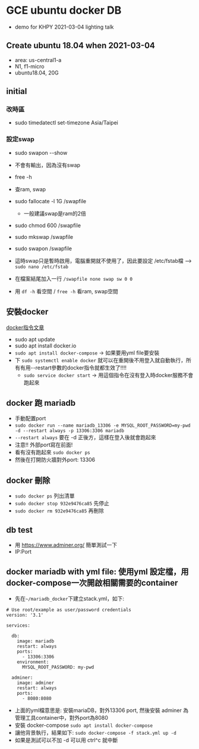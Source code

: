 # GCE ubuntu docker DB
- demo for KHPY 2021-03-04 lighting talk

## Create ubuntu 18.04 when 2021-03-04

- area: us-central1-a
- N1, f1-micro
- ubuntu18.04, 20G

## initial

### 改時區
- sudo timedatectl set-timezone Asia/Taipei

### 設定swap
- sudo swapon --show
- 不會有輸出，因為沒有swap
- free -h
- 查ram, swap
- sudo fallocate -l 1G /swapfile
  - 一般建議swap是ram的2倍
- sudo chmod 600 /swapfile
- sudo mkswap /swapfile
- sudo swapon /swapfile
- 這時swap只是暫時啟用，電腦重開就不使用了，因此要設定 /etc/fstab檔 --> `sudo nano /etc/fstab`
- 在檔案結尾加入一行 `/swapfile none swap sw 0 0`

- 用 `df -h` 看空間 / `free -h` 看ram, swap空間


## 安裝docker 
[docker指令文章](https://docs.docker.com/config/containers/start-containers-automatically/)

- sudo apt update
- sudo apt install docker.io
- `sudo apt install docker-compose` -> 如果要用yml file要安裝
- 下 `sudo systemctl enable docker` 就可以在重開後不用登入就自動執行，所有有用--restart參數的docker指令就都生效了!!!!
  - `sudo service docker start`  → 用這個指令在沒有登入時docker服務不會跑起來


## docker 跑 mariadb

- 手動配置port
- `sudo docker run --name mariadb_13306 -e MYSQL_ROOT_PASSWORD=my-pwd -d --restart always -p 13306:3306 mariadb`
- `--restart always` 要在 -d 正後方，這樣在登入後就會跑起來
- 注意!! 外部port寫在前面!
- 看有沒有跑起來 `sudo docker ps`
- 然後在打開防火牆對外port: 13306

## docker 刪除

- `sudo docker ps` 列出清單
- `sudo docker stop 932e9476ca85` 先停止
- `sudo docker rm 932e9476ca85` 再刪除

## db test

- 用 https://www.adminer.org/ 簡單測試一下
- IP:Port


## docker mariadb with yml file: 使用yml 設定檔，用docker-compose一次開啟相關需要的container

- 先在`~/mariadb_docker`下建立stack.yml，如下:
```
# Use root/example as user/password credentials
version: '3.1'

services:

  db:
    image: mariadb
    restart: always
    ports:
      - 13306:3306
    environment:
      MYSQL_ROOT_PASSWORD: my-pwd

  adminer:
    image: adminer
    restart: always
    ports:
      - 8080:8080
```

- 上面的yml檔意思是: 安裝mariaDB，對外13306 port, 然後安裝 adminer 為管理工具container中，對外port為8080
- 安裝 docker-compose  `sudo apt install docker-compose`
- 讓他背景執行，結果如下: `sudo docker-compose -f stack.yml up -d`
- 如果是測試可以不加 -d 可以用 ctrl^c 就中斷

